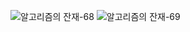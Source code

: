 ![알고리즘의 잔재-68](https://user-images.githubusercontent.com/76687996/190847276-8a9c94c6-3cbd-40f8-8a64-7730c333b924.jpg)
![알고리즘의 잔재-69](https://user-images.githubusercontent.com/76687996/190847280-ac3fd55e-a1db-4443-9f53-72e95832c99e.jpg)
